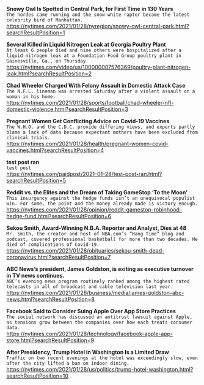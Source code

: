 **Snowy Owl Is Spotted in Central Park, for First Time in 130 Years**\
`The hordes came running and the snow-white raptor became the latest celebrity bird of Manhattan.`\
https://nytimes.com/2021/01/28/nyregion/snowy-owl-central-park.html?searchResultPosition=1

**Several Killed in Liquid Nitrogen Leak at Georgia Poultry Plant**\
`At least 6 people died and nine others were hospitalized after a liquid nitrogen leak at a Foundation Food Group poultry plant in Gainesville, Ga., on Thursday.`\
https://nytimes.com/video/us/100000007576369/poultry-plant-nitrogen-leak.html?searchResultPosition=2

**Chad Wheeler Charged With Felony Assault in Domestic Attack Case**\
`The N.F.L. lineman was arrested Saturday after a violent assault on a woman in his home.`\
https://nytimes.com/2021/01/28/sports/football/chad-wheeler-nfl-domestic-violence.html?searchResultPosition=3

**Pregnant Women Get Conflicting Advice on Covid-19 Vaccines**\
`The W.H.O. and the C.D.C. provide differing views, and experts partly blame a lack of data because expectant mothers have been excluded from clinical trials.`\
https://nytimes.com/2021/01/28/health/pregnant-women-covid-vaccines.html?searchResultPosition=4

**test post ran**\
`test post`\
https://nytimes.com/paidpost/2021-01-28/test-post-ran.html?searchResultPosition=5

**Reddit vs. the Elites and the Dream of Taking GameStop ‘To the Moon’**\
`This insurgency against the hedge funds isn’t an unequivocal populist win. For some, the point and the money already made is victory enough.`\
https://nytimes.com/2021/01/28/opinion/reddit-gamestop-robinhood-hedge-fund.html?searchResultPosition=6

**Sekou Smith, Award-Winning N.B.A. Reporter and Analyst, Dies at 48**\
`Mr. Smith, the creator and host of NBA.com’s “Hang Time” blog and podcast, covered professional basketball for more than two decades. He died of complications of Covid-19.`\
https://nytimes.com/2021/01/28/obituaries/sekou-smith-dead-coronavirus.html?searchResultPosition=7

**ABC News’s president, James Goldston, is exiting as executive turnover in TV news continues.**\
`ABC’s evening news program routinely ranked among the highest rated telecasts in all of broadcast and cable television last year.`\
https://nytimes.com/2021/01/28/business/media/james-goldston-abc-news.html?searchResultPosition=8

**Facebook Said to Consider Suing Apple Over App Store Practices**\
`The social network has discussed an antitrust lawsuit against Apple, as tensions grow between the companies over how each treats consumer data.`\
https://nytimes.com/2021/01/28/technology/facebook-apple-app-store.html?searchResultPosition=9

**After Presidency, Trump Hotel in Washington Is a Limited Draw**\
`Traffic on two recent evenings at the hotel was exceedingly slow, even after the city lifted a ban on indoor dining.`\
https://nytimes.com/2021/01/28/us/politics/trump-hotel-washington.html?searchResultPosition=10

